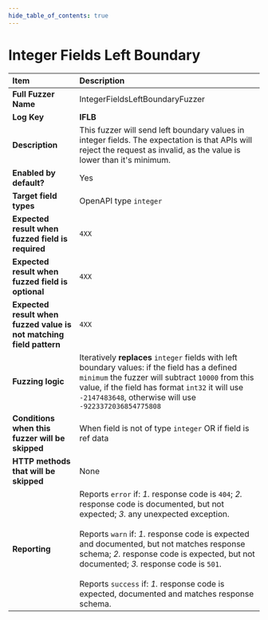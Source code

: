 ```yaml
--- 
hide_table_of_contents: true
---
```


# Integer Fields Left Boundary

| Item                                                                | Description                                                                                                                                                                                                                                                                                                                                                                                                                                 |
|:--------------------------------------------------------------------|:--------------------------------------------------------------------------------------------------------------------------------------------------------------------------------------------------------------------------------------------------------------------------------------------------------------------------------------------------------------------------------------------------------------------------------------------|
| **Full Fuzzer Name**                                                | IntegerFieldsLeftBoundaryFuzzer                                                                                                                                                                                                                                                                                                                                                                                                             |
| **Log Key**                                                         | **IFLB**                                                                                                                                                                                                                                                                                                                                                                                                                                    |
| **Description**                                                     | This fuzzer will send left boundary values in integer fields. The expectation is that APIs will reject the request as invalid, as the value is lower than it's minimum.                                                                                                                                                                                                                                                                     |
| **Enabled by default?**                                             | Yes                                                                                                                                                                                                                                                                                                                                                                                                                                         |
| **Target field types**                                              | OpenAPI type `integer`                                                                                                                                                                                                                                                                                                                                                                                                                      |
| **Expected result when fuzzed field is required**                   | `4XX`                                                                                                                                                                                                                                                                                                                                                                                                                                       |
| **Expected result when fuzzed field is optional**                   | `4XX`                                                                                                                                                                                                                                                                                                                                                                                                                                       |
| **Expected result when fuzzed value is not matching field pattern** | `4XX`                                                                                                                                                                                                                                                                                                                                                                                                                                       |
| **Fuzzing logic**                                                   | Iteratively **replaces** `integer` fields with left boundary values: if the field has a defined `minimum` the fuzzer will subtract `10000` from this value, if the field has format `int32` it will use ` -2147483648`, otherwise will use `-9223372036854775808`                                                                                                                                                                           |
| **Conditions when this fuzzer will be skipped**                     | When field is not of type `integer` OR if field is ref data                                                                                                                                                                                                                                                                                                                                                                                 |
| **HTTP methods that will be skipped**                               | None                                                                                                                                                                                                                                                                                                                                                                                                                                        |
| **Reporting**                                                       | Reports `error` if: *1.* response code is `404`; *2.* response code is documented, but not expected; *3.* any unexpected exception. <br/><br/> Reports `warn` if: *1.* response code is expected and documented, but not matches response schema; *2.* response code is expected, but not documented; *3.* response code is `501`. <br/><br/> Reports `success` if: *1.* response code is expected, documented and matches response schema. | 
